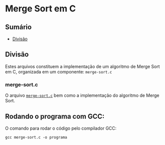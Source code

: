 # Merge Sort em C

## Sumário

- [Divisão](#divisão)

## Divisão 

Estes arquivos constituem a implementação de um algoritmo de Merge Sort em C, organizada em um componente: `merge-sort.c`


### merge-sort.c

O arquivo <a href="https://github.com/FabioHenriqueFarias/algorithms-And-Data-Dtructures/tree/main/Algorithms/Sorting/MergeSort/C">`merge-sort.c`</a>  bem como a implementação do algoritmo de Merge Sort.


## Rodando o programa com GCC:

O comando para rodar o código pelo compilador GCC:
```
gcc merge-sort.c -o programa
```
